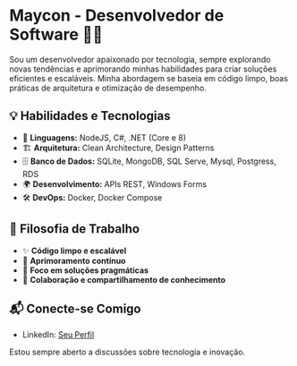 # Maycon - Desenvolvedor de Software 👨‍💻

Sou um desenvolvedor apaixonado por tecnologia, sempre explorando novas tendências e aprimorando minhas habilidades para criar soluções eficientes e escaláveis. Minha abordagem se baseia em código limpo, boas práticas de arquitetura e otimização de desempenho.

## 💡 Habilidades e Tecnologias
- 🔹 **Linguagens:** NodeJS, C#, .NET (Core e 8)
- 🏗 **Arquitetura:** Clean Architecture, Design Patterns
- 🗄 **Banco de Dados:** SQLite, MongoDB, SQL Serve, Mysql, Postgress, RDS
- 🌍 **Desenvolvimento:** APIs REST, Windows Forms
- 🛠 **DevOps:** Docker, Docker Compose

## 🚀 Filosofia de Trabalho
- ✨ **Código limpo e escalável**
- 🔄 **Aprimoramento contínuo**
- 📌 **Foco em soluções pragmáticas**
- 🤝 **Colaboração e compartilhamento de conhecimento**

## 📬 Conecte-se Comigo
- LinkedIn: [Seu Perfil](https://www.linkedin.com/in/mayconlemostech)


Estou sempre aberto a discussões sobre tecnologia e inovação.
